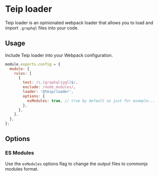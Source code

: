 # Teip loader

Teip loader is an opinionated webpack loader that allows you to load and import `.graphql` files into your code.

## Usage

Include Teip loader into your Webpack configuration.

```js
module.exports.config = {
  module: {
    rules: [
      {
        test: /\.(graphql|gql)$/,
        exclude: /node_modules/,
        loader: '@teip/loader',
        options: {
          esModules: true, // true by default so just for example...
        },
      },
    ],
  },
};
```

## Options

### ES Modules

Use the `esModules` options flag to change the output files to commonjs modules format.

